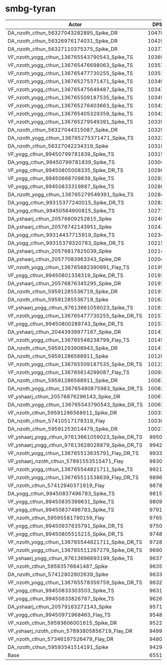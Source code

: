 # smbg-tyran
| Actor | DPS | Increase |
|---|:---:|:---:|
|DA_nzoth_cthun_56327043282895_Spike_DR|104706|59.83%|
|DA_nzoth_cthun_56326976174031_Spike_DR|104296|59.20%|
|DA_nzoth_cthun_56327110375375_Spike_DR|103774|58.41%|
|VF_nzoth_yogg_cthun_136765543790543_Spike_TS|103696|58.29%|
|VF_nzoth_yogg_cthun_136765476698063_Spike_TS|103576|58.10%|
|VF_nzoth_yogg_cthun_136765477730255_Spike_TS|103511|58.01%|
|VF_nzoth_yogg_cthun_136765275371471_Spike_TS|103496|57.98%|
|VF_nzoth_yogg_cthun_136765475649487_Spike_TS|103475|57.95%|
|VF_nzoth_yogg_cthun_136765509187535_Spike_TS|103453|57.92%|
|VF_nzoth_yogg_cthun_136765276403663_Spike_TS|103426|57.88%|
|VF_nzoth_yogg_cthun_136765405329359_Spike_TS|103425|57.87%|
|VF_nzoth_yogg_cthun_136765279549391_Spike_TS|103357|57.77%|
|DA_nzoth_cthun_56327044315087_Spike_DR|103296|57.68%|
|DA_nzoth_yogg_cthun_136765275371471_Spike_TS|103231|57.58%|
|DA_nzoth_cthun_56327042234319_Spike|103181|57.50%|
|VF_yogg_cthun_99450799781839_Spike_TS|103157|57.47%|
|DA_yogg_cthun_99450799781839_Spike_TS|103047|57.30%|
|VF_yogg_cthun_99450805008335_Spike_DR_TS|102989|57.21%|
|VF_yogg_cthun_99450668709839_Spike_TS|102924|57.11%|
|VF_yogg_cthun_99450833319887_Spike_TS|102866|57.02%|
|DA_nzoth_yogg_cthun_136765279549391_Spike_TS|102846|56.99%|
|DA_yogg_cthun_99315377240015_Spike_DR_TS|102822|56.95%|
|DA_yogg_cthun_99450564900815_Spike_TS|102711|56.78%|
|DA_yshaarj_cthun_20576809252815_Spike|102495|56.45%|
|DA_yshaarj_cthun_20576742143951_Spike|102475|56.42%|
|DA_yogg_cthun_99314437715919_Spike_TS|102347|56.23%|
|DA_yogg_cthun_99315379320783_Spike_DR_TS|102157|55.94%|
|DA_yshaarj_cthun_20576817625039_Spike|102145|55.92%|
|DA_yshaarj_cthun_20577083963343_Spike_DR|102048|55.77%|
|VF_nzoth_yogg_cthun_136765682390991_Flay_TS|101954|55.63%|
|VF_yogg_cthun_99450801338319_Spike_DR_TS|101938|55.60%|
|DA_yshaarj_cthun_20576876345295_Spike_DR|101918|55.57%|
|DA_nzoth_cthun_59591285536719_Spike_DR|101916|55.57%|
|DA_nzoth_cthun_59591285536719_Spike|101620|55.12%|
|VF_yshaarj_yogg_cthun_97613661059023_Spike_TS|101614|55.11%|
|VF_nzoth_yogg_cthun_136765477730255_Spike_DR_TS|101579|55.06%|
|VF_yogg_cthun_99450800289743_Spike_DR_TS|101538|54.99%|
|DA_yshaarj_cthun_20443939977167_Spike_DR|101470|54.89%|
|VF_nzoth_yogg_cthun_136765548238799_Flay_TS|101451|54.86%|
|DA_nzoth_cthun_59591293908943_Spike_DR|101417|54.81%|
|DA_nzoth_cthun_59591286568911_Spike|101280|54.60%|
|VF_nzoth_yogg_cthun_136765509187535_Spike_DR_TS|101228|54.52%|
|VF_nzoth_yogg_cthun_136765614299087_Flay_TS|100923|54.06%|
|DA_nzoth_cthun_59591286568911_Spike_DR|100873|53.98%|
|DA_nzoth_yogg_cthun_136765480875983_Spike_DR_TS|100836|53.92%|
|VF_yshaarj_cthun_20576876296143_Spike_DR|100670|53.67%|
|DA_nzoth_yogg_cthun_136765543790543_Spike_DR_TS|100636|53.62%|
|VF_nzoth_cthun_59591286568911_Spike_DR|100338|53.16%|
|DA_nzoth_cthun_57410517178319_Flay|100308|53.12%|
|DA_nzoth_cthun_59591253014479_Spike_DR|100274|53.06%|
|VF_yshaarj_yogg_cthun_97613661059023_Spike_DR_TS|99508|51.90%|
|VF_yshaarj_yogg_cthun_97613628028879_Spike_DR_TS|99422|51.76%|
|VF_nzoth_yogg_cthun_136765513635791_Flay_DR_TS|99330|51.62%|
|VF_yshaarj_nzoth_cthun_57891553515471_Flay|99301|51.58%|
|VF_nzoth_yogg_cthun_136765544821711_Spike_TS|99210|51.44%|
|VF_nzoth_yogg_cthun_136765511538639_Flay_DR_TS|98966|51.07%|
|VF_nzoth_cthun_57412940371919_Flay|98780|50.78%|
|DA_yogg_cthun_99450837496783_Spike_TS|98153|49.83%|
|VF_yogg_cthun_99450835399631_Spike_TS|98098|49.74%|
|VF_yogg_cthun_99450837496783_Spike_TS|97915|49.46%|
|VF_nzoth_cthun_59595581790159_Flay|97650|49.06%|
|VF_yogg_cthun_99450937635791_Spike_DR_TS|97500|48.83%|
|VF_yogg_cthun_99450805515215_Spike_DR_TS|97485|48.81%|
|VF_nzoth_yogg_cthun_136765544821711_Spike_DR_TS|97282|48.50%|
|VF_nzoth_yogg_cthun_136765511267279_Spike_DR_TS|96900|47.91%|
|VF_yshaarj_yogg_cthun_97613696693199_Spike_TS|96375|47.11%|
|VF_nzoth_cthun_59593576641487_Spike|96356|47.08%|
|DA_nzoth_cthun_57412802802639_Spike|96339|47.06%|
|VF_nzoth_yogg_cthun_136765578359759_Spike_DR_TS|96320|47.03%|
|VF_yogg_cthun_99450833303503_Spike_TS|96317|47.02%|
|VF_yogg_cthun_99450833826767_Spike_TS|96265|46.94%|
|DA_yshaarj_cthun_20579163272143_Spike|95713|46.10%|
|VF_yogg_cthun_99450971968463_Flay_TS|95488|45.76%|
|VF_nzoth_cthun_59593606001615_Spike_DR|95225|45.36%|
|VF_yshaarj_nzoth_cthun_57893805856719_Flay_DR|94997|45.01%|
|VF_nzoth_cthun_57346197526479_Flay_DR|94802|44.71%|
|DA_nzoth_cthun_59593541514191_Spike|94297|43.94%|
|Base|65511|0.00%|
